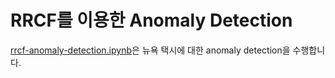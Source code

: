 # RRCF를 이용한 Anomaly Detection

[rrcf-anomaly-detection.ipynb](https://github.com/kyopark2014/ML-anomaly-detection/tree/main/rrcf)은 뉴욕 택시에 대한 anomaly detection을 수행합니다. 


